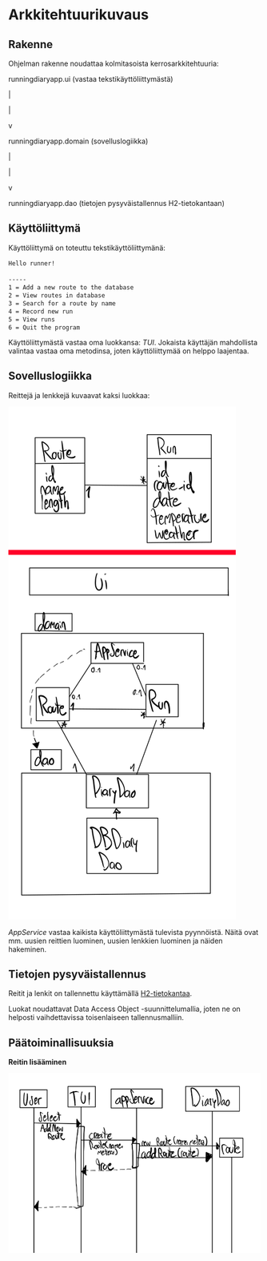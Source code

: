 # Arkkitehtuurikuvaus

## Rakenne

Ohjelman rakenne noudattaa kolmitasoista kerrosarkkitehtuuria:

runningdiaryapp.ui (vastaa tekstikäyttöliittymästä)

|

|

v

runningdiaryapp.domain (sovelluslogiikka)

|

|

v

runningdiaryapp.dao (tietojen pysyväistallennus H2-tietokantaan)

## Käyttöliittymä

Käyttöliittymä on toteuttu tekstikäyttöliittymänä:

```
Hello runner!

-----
1 = Add a new route to the database
2 = View routes in database
3 = Search for a route by name
4 = Record new run
5 = View runs
6 = Quit the program
```

Käyttöliittymästä vastaa oma luokkansa: _TUI_. Jokaista käyttäjän mahdollista valintaa vastaa oma metodinsa, joten käyttöliittymää on helppo laajentaa.

## Sovelluslogiikka

Reittejä ja lenkkejä kuvaavat kaksi luokkaa:

<img src="https://raw.githubusercontent.com/Sendouc/ot-harjoitustyo/master/dokumentaatio/kuvat/rakenne.png">

_AppService_ vastaa kaikista käyttöliittymästä tulevista pyynnöistä. Näitä ovat mm. uusien reittien luominen, uusien lenkkien luominen ja näiden hakeminen.

## Tietojen pysyväistallennus

Reitit ja lenkit on tallennettu käyttämällä [H2-tietokantaa](https://www.h2database.com/html/main.html).

Luokat noudattavat Data Access Object -suunnittelumallia, joten ne on helposti vaihdettavissa toisenlaiseen tallennusmalliin.

## Päätoiminallisuuksia

**Reitin lisääminen**

<img src="https://raw.githubusercontent.com/Sendouc/ot-harjoitustyo/master/dokumentaatio/kuvat/reitin-lisaaminen.png">
